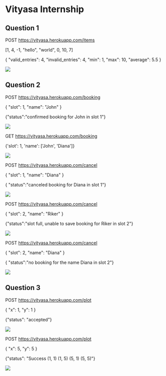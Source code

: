 # Vityasa Internship
## Question 1
POST https://vityasa.herokuapp.com/items

[1, 4, -1, "hello", "world", 0, 10, 7]

{
  "valid_entries": 4,
  "invalid_entries": 4,
  "min": 1,
  "max": 10,
  "average": 5.5
}

<img src="1.png">

## Question 2

POST https://vityasa.herokuapp.com/booking

{
  "slot": 1, "name": "John"
}

{"status":"confirmed booking for John in slot 1"}

<img src="2.png">

GET https://vityasa.herokuapp.com/booking

{'slot': 1, 'name': ['John', 'Diana']}

<img src="3.png">

POST https://vityasa.herokuapp.com/cancel

{
  "slot": 1, "name": "Diana"
}

{ "status":"canceled booking for Diana in slot 1"}

<img src="4.png">

POST https://vityasa.herokuapp.com/cancel

{
  "slot": 2, "name": "Riker"
}

{"status":"slot full, unable to save booking for Riker in slot 2"}

<img src="7.png">

POST https://vityasa.herokuapp.com/cancel

{
  "slot": 2, "name": "Diana"
}

{ "status":"no booking for the name Diana in slot 2"}

<img src="8.png">

## Question 3

POST https://vityasa.herokuapp.com/plot

{
  "x": 1, "y": 1
}

{"status": "accepted"}

<img src="5.png">

POST https://vityasa.herokuapp.com/plot

{
  "x": 5, "y": 5
}

{"status": "Success (1, 1) (1, 5) (5, 1) (5, 5)"}

<img src="6.png">
